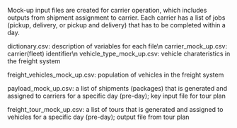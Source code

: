 Mock-up input files are created for carrier operation, which includes outputs from shipment assignment to carrier. 
Each carrier has a list of jobs (pickup, delivery, or pickup and delivery) that has to be completed within a day.

dictionary.csv: description of variables for each file\n 
carrier_mock_up.csv: carrier(fleet) identifier\n
vehicle_type_mock_up.csv: vehicle charateristics in the freight system

freight_vehicles_mock_up.csv: population of vehicles in the freight system

payload_mock_up.csv: a list of shipments (packages) that is generated and assigned to carriers for a specific day (pre-day); key input file for tour plan

freight_tour_mock_up.csv: a list of tours that is generated and assigned to vehicles for a specific day (pre-day); output file from tour plan  

